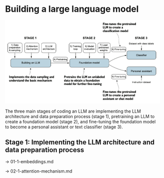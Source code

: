 # Building a large language model

![Self-attention](./images/llm_stages.png)

The three main stages of coding an LLM are implementing the LLM architecture and data preparation process (stage 1), pretraining an LLM to create a foundation model (stage 2), and fine-tuning the foundation model to become a personal assistant or text classifier (stage 3).

## Stage 1: Implementing the LLM architecture and data preparation process

-> 01-1-embeddings.md

-> 02-1-attention-mechanism.md